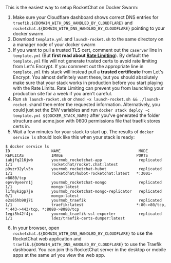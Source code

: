 This is the easiest way to setup RocketChat on Docker Swarm:

  1. Make sure your Cloudflare dashboard shows correct DNS entries for `traefik.${DOMAIN_WITH_DNS_HANDLED_BY_CLOUDFLARE}` and `rocketchat.${DOMAIN_WITH_DNS_HANDLED_BY_CLOUDFLARE}` pointing to your docker swarm.
  2. Download `template.yml` and `launch-rocket.sh` to the same directory on a manager node of your docker swarm
  3. If you want to pull a trusted TLS cert, comment out the `caserver` line in `template.yml` (But **first read about [Rate Limiting](https://letsencrypt.org/docs/rate-limits/)**).  By default the `template.yml` file will not generate trusted certs to avoid rate limiting from Let's Encrypt. If you comment out the appropriate line in `template.yml` this stack will instead pull a **trusted certificate** from Let's Encrypt.  You almost definitely want these, but you should absolutely make sure that your stack works in production before you start playing with the Rate Limits.  Rate Limiting can prevent you from launching your production site for a week if you aren't careful.
  4. Run `sh launch-rocket.sh` or `chmod +x launch-rocket.sh && ./launch-rocket.sh`and then enter the requested information.  Alternatively, you could just set the ENV variables and run `docker stack deploy -c template.yml ${DOCKER_STACK_NAME}` after you've generated the folder structure and acme.json with 0600 permissions file that traefik stores certs in.
  5. Wait a few minutes for your stack to start up.  The results of `docker service ls` should look like this when your stack is ready:
```
$ docker service ls
ID                  NAME                                  MODE                REPLICAS            IMAGE                                PORTS
iabjfq216jwb        yourmob_rocketchat-app                replicated          1/1                 rocketchat/rocket.chat:latest        
p9yzr32ylv5n        yourmob_rocketchat-hubot              replicated          1/1                 rocketchat/hubot-rocketchat:latest   *:3001->8080/tcp
epvv9yeern1j        yourmob_rocketchat-mongo              replicated          1/1                 mongo:latest                         
l1fmyk2gp7je        yourmob_rocketchat-mongo-replicator   replicated          0/1                 mongo:latest                         
e2s85hb98j7i        yourmob_traefik                       replicated          1/1                 traefik:latest                       *:80->80/tcp, *:443->443/tcp, *:8080->8080/tcp
1egi5h42f4jc        yourmob_traefik-ssl-exporter          replicated          1/1                 ldez/traefik-certs-dumper:latest     
```
  6. In your browser, open `rocketchat.${DOMAIN_WITH_DNS_HANDLED_BY_CLOUDFLARE}` to use the RocketChat web application and `traefik.${DOMAIN_WITH_DNS_HANDLED_BY_CLOUDFLARE}` to use the Traefik dashboard.  You can join this RocketChat server in the desktop or mobile apps at the same url you view the web app.
